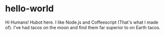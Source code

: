 hello-world
===========

Hi Humans!
Hubot here. I like Node.js and Coffeescript (That's what I made of).
I've had tacos on the moon and find them far superior to on Earth tacos.
